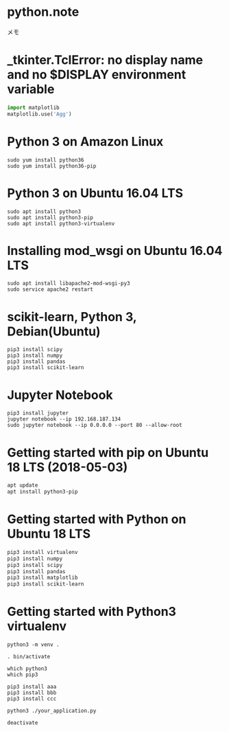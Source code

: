 # python.note ######################

メモ

# _tkinter.TclError: no display name and no $DISPLAY environment variable ######################

```python
import matplotlib
matplotlib.use('Agg')
```

# Python 3 on Amazon Linux ######################

```
sudo yum install python36
sudo yum install python36-pip
```

# Python 3 on Ubuntu 16.04 LTS ######################

```
sudo apt install python3
sudo apt install python3-pip
sudo apt install python3-virtualenv
```

# Installing mod_wsgi on Ubuntu 16.04 LTS ######################

```
sudo apt install libapache2-mod-wsgi-py3
sudo service apache2 restart
```

# scikit-learn, Python 3, Debian(Ubuntu) ######################

```
pip3 install scipy
pip3 install numpy
pip3 install pandas
pip3 install scikit-learn
```

# Jupyter Notebook

```
pip3 install jupyter
jupyter notebook --ip 192.168.187.134
sudo jupyter notebook --ip 0.0.0.0 --port 80 --allow-root
```

# Getting started with pip on Ubuntu 18 LTS (2018-05-03) ######################

```bash
apt update
apt install python3-pip
```

# Getting started with Python on Ubuntu 18 LTS ######################

```bash
pip3 install virtualenv
pip3 install numpy
pip3 install scipy
pip3 install pandas
pip3 install matplotlib
pip3 install scikit-learn
```

# Getting started with Python3 virtualenv ######################

```
python3 -m venv .

. bin/activate

which python3
which pip3

pip3 install aaa
pip3 install bbb
pip3 install ccc

python3 ./your_application.py

deactivate
```
